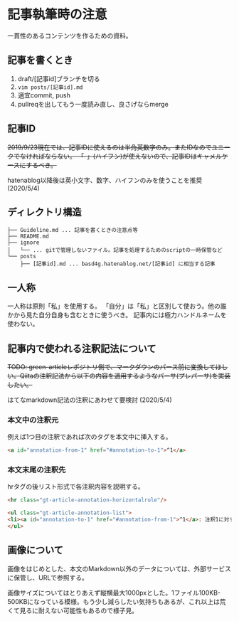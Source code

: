 # 記事執筆時の注意

一貫性のあるコンテンツを作るための資料。

## 記事を書くとき

1. draft/[記事id]ブランチを切る
1. `vim posts/[記事id].md`
1. 適宜commit, push
1. pullreqを出してもう一度読み直し、良さげならmerge

## 記事ID

<s>2019/9/23現在では、記事IDに使えるのは半角英数字のみ。またIDなのでユニークでなければならない。
「-」(ハイフン)が使えないので、記事IDはキャメルケースにするべき。</s>

hatenablog以降後は英小文字、数字、ハイフンのみを使うことを推奨 (2020/5/4)

## ディレクトリ構造

```
├── Guideline.md ... 記事を書くときの注意点等
├── README.md 
├── ignore
│   └── ... gitで管理しないファイル。記事を処理するためのscriptの一時保管など
└── posts
    ├── [記事id].md ... basd4g.hatenablog.net/[記事id] に相当する記事
```

## 一人称

一人称は原則「私」を使用する。
「自分」は「私」と区別して使おう。他の誰かから見た自分自身も含むときに使うべき。
記事内には極力ハンドルネームを使わない。

## 記事内で使われる注釈記法について

<s>TODO: green-articleレポジトリ側で、マークダウンのパース前に変換してほしい。Qiitaの注釈記法から以下の内容を適用するようなパーサ(プレパーサ)を実装したい。</s>

はてなmarkdown記法の注釈にあわせて要検討 (2020/5/4)

### 本文中の注釈元

例えば1つ目の注釈であれば次のタグを本文中に挿入する。

```html
<a id="annotation-from-1" href="#annotation-to-1">^1</a>
```

### 本文末尾の注釈先

hrタグの後リスト形式で各注釈内容を説明する。

```html
<hr class="gt-article-annotation-horizontalrule"/>

<ul class="gt-article-annotation-list">
<li><a id="annotation-to-1" href="#annotation-from-1">^1</a>: 注釈1に対する説明</li>
</ul>
```

## 画像について

画像をはじめとした、本文のMarkdown以外のデータについては、外部サービスに保管し、URLで参照する。

画像サイズについてはとりあえず縦横最大1000pxとした。1ファイル100KB-500KBになっている模様。もう少し減らしたい気持ちもあるが、これ以上は荒くて見るに耐えない可能性もあるので様子見。

